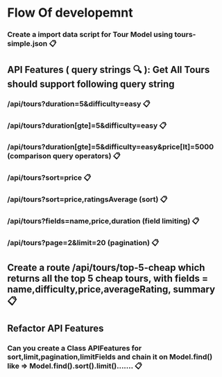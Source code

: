 # Flow Of developemnt

### Create a import data script for Tour Model using tours-simple.json :clipboard:

## API Features ( query strings :mag: ): Get All Tours should support following query string

### /api/tours?duration=5&difficulty=easy :clipboard:

### /api/tours?duration[gte]=5&difficulty=easy :clipboard:

### /api/tours?duration[gte]=5&difficulty=easy&price[lt]=5000 (comparison query operators) :clipboard:

### /api/tours?sort=price :clipboard:

### /api/tours?sort=price,ratingsAverage (sort) :clipboard:

### /api/tours?fields=name,price,duration (field limiting) :clipboard:

### /api/tours?page=2&limit=20 (pagination) :clipboard:

## Create a route /api/tours/top-5-cheap which returns all the top 5 cheap tours, with fields = name,difficulty,price,averageRating, summary :clipboard:

## Refactor API Features

### Can you create a Class APIFeatures for sort,limit,pagination,limitFields and chain it on Model.find() like => Model.find().sort().limit()....... :clipboard:
